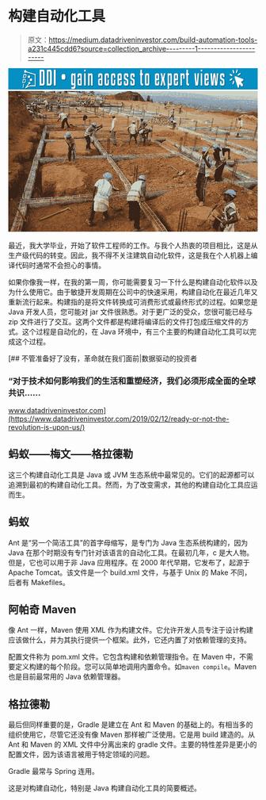 # 构建自动化工具

> 原文：<https://medium.datadriveninvestor.com/build-automation-tools-a231c445cdd6?source=collection_archive---------1----------------------->

[![](img/7b0bb534334ab3213ea91dac5f01e737.png)](http://www.track.datadriveninvestor.com/1B9E)![](img/c76dfc833032f3cf6da0c263ae6faed2.png)

最近，我大学毕业，开始了软件工程师的工作。与我个人热衷的项目相比，这是从生产级代码的转变。因此，我不得不关注建筑自动化软件，这是我在个人机器上编译代码时通常不会担心的事情。

如果你像我一样，在我的第一周，你可能需要复习一下什么是构建自动化软件以及为什么使用它。由于敏捷开发周期在公司中的快速采用，构建自动化在最近几年又重新流行起来。构建指的是将文件转换成可消费形式或最终形式的过程。如果您是 Java 开发人员，您可能对 jar 文件很熟悉。对于更广泛的受众，您很可能已经与 zip 文件进行了交互。这两个文件都是构建将编译后的文件打包成压缩文件的方式。这个过程是自动化的，在 Java 环境中，有三个主要的构建自动化工具可以完成这个过程。

[](https://www.datadriveninvestor.com/2019/02/12/ready-or-not-the-revolution-is-upon-us/) [## 不管准备好了没有，革命就在我们面前|数据驱动的投资者

### “对于技术如何影响我们的生活和重塑经济，我们必须形成全面的全球共识……

www.datadriveninvestor.com](https://www.datadriveninvestor.com/2019/02/12/ready-or-not-the-revolution-is-upon-us/) 

## 蚂蚁——梅文——格拉德勒

这三个构建自动化工具是 Java 或 JVM 生态系统中最常见的。它们的起源都可以追溯到最初的构建自动化工具。然而，为了改变需求，其他的构建自动化工具应运而生。

## 蚂蚁

Ant 是“另一个简洁工具”的首字母缩写，是专门为 Java 生态系统构建的，因为 Java 在那个时期没有专门针对该语言的自动化工具。在最初几年，c 是大人物。但是，它也可以用于非 Java 应用程序。在 2000 年代早期，它发布了，起源于 Apache Tomcat。该文件是一个 build.xml 文件，与基于 Unix 的 Make 不同，后者有 Makefiles。

## 阿帕奇 Maven

像 Ant 一样，Maven 使用 XML 作为构建文件。它允许开发人员专注于设计构建应该做什么，并为其执行提供一个框架。此外，它还内置了对依赖管理的支持。

配置文件称为 pom.xml 文件。它包含构建和依赖管理指令。在 Maven 中，不需要定义构建的每个阶段。您可以简单地调用内置命令。如`maven compile`。Maven 也是目前最常用的 Java 依赖管理器。

## 格拉德勒

最后但同样重要的是，Gradle 是建立在 Ant 和 Maven 的基础上的。有相当多的组织使用它，尽管它还没有像 Maven 那样被广泛使用。它是用 build 建造的。从 Ant 和 Maven 的 XML 文件中分离出来的 gradle 文件。主要的特性差异是更小的配置文件，因为该语言被用于特定领域的问题。

Gradle 最常与 Spring 连用。

这是对构建自动化，特别是 Java 构建自动化工具的简要概述。